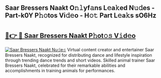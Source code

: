 ## Saar Bressers Naakt O𝚗𝚕yf𝚊ns L𝚎a𝚔ed N𝚞𝚍es - Part-k0Y P𝚑𝚘tos Vi𝚍𝚎o - H𝚘𝚝 Part L𝚎a𝚔s sO6Hz

# <h2><a href="http://kf3k5tp.oniu.top/?m=Saar+Bressers+Naakt">🔗👉 🔴 Saar Bressers Naakt P𝚑ot𝚘𝚜 V𝚒d𝚎o</a></h2>

[![Saar Bressers Naakt Nu𝚍e𝚜](https://i.imgur.com/0qMVB7G.gif)](http://kf3k5tp.oniu.top/?m=Saar+Bressers+Naakt)
Virtual content creator and entertainer Saar Bressers Naakt, recognized for distributing dance and lifestyle inspiration through trending dance trends and short videos. Skilled animal trainer Saar Bressers Naakt, celebrated for their remarkable abilities and accomplishments in training animals for performances.  
